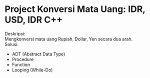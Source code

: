 # Project Konversi Mata Uang: IDR, USD, IDR C++
Deskripsi:  
Mengkonversi mata uang Rupiah, Dollar, Yen secara dua arah.  
Solusi:
- ADT (Abstract Data Type)
- Procedure
- Function
- Looping (While-Do)
